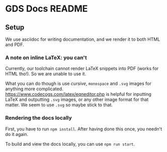 # GDS Docs README

## Setup

We use asciidoc for writing documentation, and we render it to both HTML and PDF.

### A note on inline LaTeX: you can't

Currently, our toolchain cannot render LaTeX snippets into PDF (works for HTML tho!). So we are unable to use it.

What you can do though is use _cursive_, `monospace` and `.svg` images for anything more complicated. https://www.codecogs.com/latex/eqneditor.php is helpful for inputting LaTeX and outputting `.svg` images, or any other image format for that matter. We seem to use `.svg` so maybe stick to that.

### Rendering the docs locally

First, you have to run `npm install`.
After having done this once, you needn't do it again.

To build and view the docs locally, you can use `npm run start`.
